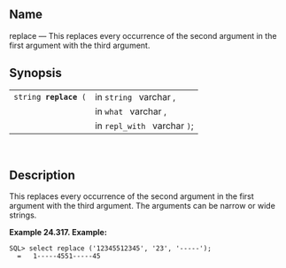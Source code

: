 <div>

<div>

</div>

<div>

## Name

replace — This replaces every occurrence of the second argument in the
first argument with the third argument.

</div>

<div>

## Synopsis

<div>

|                            |                              |
|----------------------------|------------------------------|
| `string `**`replace`**` (` | in `string ` varchar ,       |
|                            | in `what ` varchar ,         |
|                            | in `repl_with ` varchar `)`; |

<div>

 

</div>

</div>

</div>

<div>

## Description

This replaces every occurrence of the second argument in the first
argument with the third argument. The arguments can be narrow or wide
strings.

<div>

**Example 24.317. Example:**

<div>

``` programlisting
SQL> select replace ('12345512345', '23', '-----');
  =   1-----4551-----45
```

</div>

</div>

  

</div>

</div>
